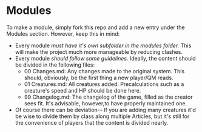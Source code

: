 # Modules

To make a module, simply fork this repo and add a new entry under the Modules section. However, keep this in mind:

 - Every module *must have it's own subfolder in the modules folder.* This will make the project much more manageable by reducing clashes.
 - Every module *should follow some guidelines.* Ideally, the content should be divided in the following files:
   - 00 Changes.md: Any changes made to the original system. This should, obviously, be the first thing a new player/QM reads.
   - 01 Creatures.md: All creatures added. Precalculations such as a creature's speed and HP should be done here.
   - 99 Changelog.md: The changelog of the game, filled as the creator sees fit. It's advisable, however,to have properly maintained one.
 - Of course there can be deviation-- If you are adding many creatures it'd be wise to divide them by class along multiple Articles, but it's still for the convenience of players that the content is divided nearly.
